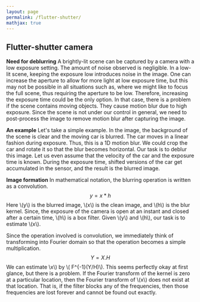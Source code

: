 ```yaml
---
layout: page
permalink: /flutter-shutter/
mathjax: true
---
```

## Flutter-shutter camera

**Need for deblurring** A brightly-lit scene can be captured by a camera with a low exposure setting. The amount of noise observed is negligible. In a low-lit scene, keeping the exposure low introduces noise in the image. One can increase the aperture to allow for more light at low exposure time, but this may not be possible in all situations such as, where we might like to focus the full scene, thus requiring the aperture to be low. Therefore, increasing the exposure time could be the only option. In that case, there is a problem if the scene contains moving objects. They cause motion blur due to high exposure. Since the scene is not under our control in general, we need to post-process the image to remove motion blur after capturing the image.

**An example** Let's take a simple example. In the image, the background of the scene is clear and the moving car is blurred. The car moves in a linear fashion during exposure. Thus, this is a 1D motion blur. We could crop the car and rotate it so that the blur becomes horizontal. Our task is to deblur this image. Let us even assume that the velocity of the car and the exposure time is known. During the exposure time, shifted versions of the car get accumulated in the sensor, and the result is the blurred image.

**Image formation** In mathematical notation, the blurring operation is written as a convolution. 
$$
y = x \ast h
$$
Here \\(y\\) is the blurred image, \\(x\\) is the clean image, and \\(h\\) is the blur kernel. Since, the exposure of the camera is open at an instant and closed after a certain time, \\(h\\) is a box filter. Given \\(y\\) and \\(h\\), our task is to estimate \\(x\\). 

Since the operation involved is convolution, we immediately think of transforming into Fourier domain so that the operation becomes a simple multiplication. 
$$
Y = X . H
$$
We can estimate \\x\\) by \\( F^{-1}(Y/H)\\). This seems perfectly okay at first glance, but there is a problem. If the Fourier transform of the kernel is zero at a particular location, then the Fourier transform of \\(x\\) does not exist at that location. That is, if the filter blocks any of the frequencies, then those frequencies are lost forever and cannot be found out exactly. 
